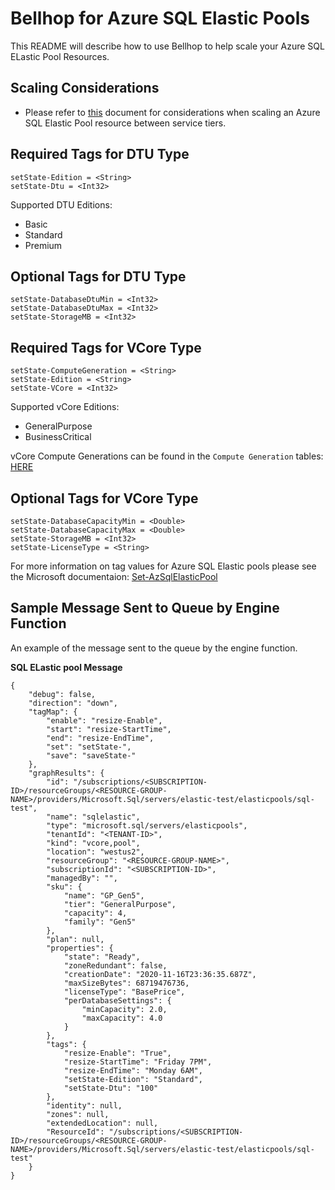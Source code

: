# Bellhop for Azure SQL Elastic Pools
This README will describe how to use Bellhop to help scale your Azure SQL ELastic Pool Resources.

## Scaling Considerations
- Please refer to [this](https://docs.microsoft.com/en-us/azure/azure-sql/database/elastic-pool-scale) document for considerations when scaling an Azure SQL Elastic Pool resource between service tiers.

## Required Tags for DTU Type
```
setState-Edition = <String>
setState-Dtu = <Int32>
```

Supported DTU Editions:
- Basic
- Standard
- Premium

## Optional Tags for DTU Type
```
setState-DatabaseDtuMin = <Int32>
setState-DatabaseDtuMax = <Int32>
setState-StorageMB = <Int32>
```

## Required Tags for VCore Type
```
setState-ComputeGeneration = <String>
setState-Edition = <String>
setState-VCore = <Int32>
```

Supported vCore Editions:
- GeneralPurpose
- BusinessCritical

vCore Compute Generations can be found in the `Compute Generation` tables: [HERE](https://docs.microsoft.com/en-us/azure/azure-sql/database/resource-limits-vcore-single-databases)

## Optional Tags for VCore Type
```
setState-DatabaseCapacityMin = <Double>
setState-DatabaseCapacityMax = <Double>
setState-StorageMB = <Int32>
setState-LicenseType = <String>
```

For more information on tag values for Azure SQL Elastic pools please see the Microsoft documentaion: [Set-AzSqlElasticPool](https://docs.microsoft.com/en-us/powershell/module/az.sql/set-azsqlelasticpool?view=azps-5.4.0)


## Sample Message Sent to Queue by Engine Function
An example of the message sent to the queue by the engine function.

**SQL ELastic pool Message**
```
{
    "debug": false,
    "direction": "down",
    "tagMap": {
        "enable": "resize-Enable",
        "start": "resize-StartTime",
        "end": "resize-EndTime",
        "set": "setState-",
        "save": "saveState-"
    },
    "graphResults": {
        "id": "/subscriptions/<SUBSCRIPTION-ID>/resourceGroups/<RESOURCE-GROUP-NAME>/providers/Microsoft.Sql/servers/elastic-test/elasticpools/sql-test",
        "name": "sqlelastic",
        "type": "microsoft.sql/servers/elasticpools",
        "tenantId": "<TENANT-ID>",
        "kind": "vcore,pool",
        "location": "westus2",
        "resourceGroup": "<RESOURCE-GROUP-NAME>",
        "subscriptionId": "<SUBSCRIPTION-ID>",
        "managedBy": "",
        "sku": {
            "name": "GP_Gen5",
            "tier": "GeneralPurpose",
            "capacity": 4,
            "family": "Gen5"
        },
        "plan": null,
        "properties": {
            "state": "Ready",
            "zoneRedundant": false,
            "creationDate": "2020-11-16T23:36:35.687Z",
            "maxSizeBytes": 68719476736,
            "licenseType": "BasePrice",
            "perDatabaseSettings": {
                "minCapacity": 2.0,
                "maxCapacity": 4.0
            }
        },
        "tags": {
            "resize-Enable": "True",
            "resize-StartTime": "Friday 7PM",
            "resize-EndTime": "Monday 6AM",
            "setState-Edition": "Standard",
            "setState-Dtu": "100"
        },
        "identity": null,
        "zones": null,
        "extendedLocation": null,
        "ResourceId": "/subscriptions/<SUBSCRIPTION-ID>/resourceGroups/<RESOURCE-GROUP-NAME>/providers/Microsoft.Sql/servers/elastic-test/elasticpools/sql-test"
    }
}
```
